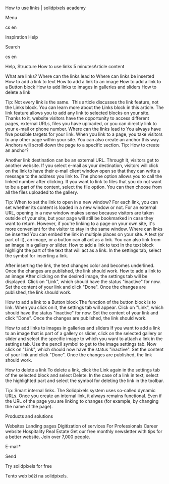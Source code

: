 <p>How to use links | solidpixels academy</p>
<p>Menu</p>
<p>cs en</p>
<p>Inspiration Help</p>
<p>Search</p>
<p>cs en</p>
<p>Help, Structure
How to use links
5 minutesArticle content</p>
<p>What are links?
Where can the links lead to
Where can links be inserted
How to add a link to text
How to add a link to an image
How to add a link to a Button block
How to add links to images in galleries and sliders
How to delete a link</p>
<p>Tip: Not every link is the same.  This article discusses the link feature, not the Links block. You can learn more about the Links block in this article.
The link feature allows you to add any link to selected blocks on your site. Thanks to it, website visitors have the opportunity to access different pages, external URLs, files you have uploaded, or you can directly link to your e-mail or phone number.
Where can the links lead to
You always have five possible targets for your link. When you link to a page, you take visitors to any other page within your site. You can also create an anchor this way. Anchors will scroll down the page to a specific section.
Tip: How to create an anchor?</p>
<p>Another link destination can be an external URL. Through it, visitors get to another website. If you select e-mail as your destination, visitors will click on the link to have their e-mail client window open so that they can write a message to the address you link to. The phone option allows you to call the linked number after clicking. If you want to link to files that you do not want to be a part of the content, select the file option. You can then choose from all the files uploaded to the gallery.</p>
<p>Tip: When to set the link to open in a new window? For each link, you can set whether its content is loaded in a new window or not. For an external URL, opening in a new window makes sense because visitors are taken outside of your site, but your page will still be bookmarked in case they want to return. However, if you're linking to a page on your own site, it's more convenient for the visitor to stay in the same window.
Where can links be inserted
You can embed the link in multiple places on your site. A text (or part of it), an image, or a button can all act as a link. You can also link from an image in a gallery or slider.
How to add a link to text
In the text block highlight the part of the text that will act as a link. In the settings tab, select the symbol for inserting a link.</p>
<p>After inserting the link, the text changes color and becomes underlined. Once the changes are published, the link should work.
How to add a link to an image
After clicking on the desired image, the settings tab will be displayed. Click on "Link", which should have the status "inactive" for now. Set the content of your link and click "Done". Once the changes are published, the link should work.</p>
<p>How to add a link to a Button block
The function of the button block is to link. When you click on it, the settings tab will appear. Click on "Link", which should have the status "inactive" for now. Set the content of your link and click "Done". Once the changes are published, the link should work.</p>
<p>How to add links to images in galleries and sliders
If you want to add a link to an image that is part of a gallery or slider, click on the selected gallery or slider and select the specific image to which you want to attach a link in the settings tab. Use the pencil symbol to get to the image settings tab. Now click on "Link", which should now have the status "inactive". Set the content of your link and click "Done". Once the changes are published, the link should work.</p>
<p>How to delete a link
To delete a link, click the Link again in the settings tab of the selected block and select Delete. In the case of a link in text, select the highlighted part and select the symbol for deleting the link in the toolbar.</p>
<p>Tip: Smart internal links. The Solidpixels system uses so-called dynamic URLs. Once you create an internal link, it always remains functional. Even if the URL of the page you are linking to changes (for example, by changing the name of the page).</p>
<p>Products and solutions</p>
<p>Websites
Landing pages
Digitization of services
For Professionals
 Career website
Hospitality
Real Estate
 Get our free monthly newsletter with tips for a better website. Join over 7,000 people.</p>
<p>E-mail*</p>
<p>Send</p>
<p>Try solidpixels for free</p>
<p>Tento web běží na solidpixels.</p>